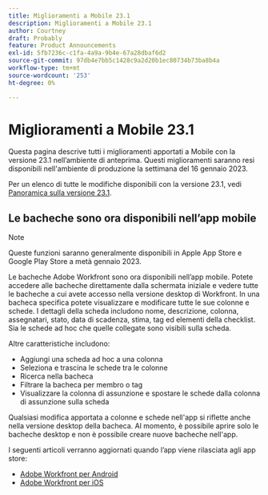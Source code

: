 ```yaml
---
title: Miglioramenti a Mobile 23.1
description: Miglioramenti a Mobile 23.1
author: Courtney
draft: Probably
feature: Product Announcements
exl-id: 5fb7236c-c1fa-4a9a-9b4e-67a28dbaf6d2
source-git-commit: 97db4e7bb5c1428c9a2d20b1ec80734b73ba8b4a
workflow-type: tm+mt
source-wordcount: '253'
ht-degree: 0%

---
```


# Miglioramenti a Mobile 23.1

Questa pagina descrive tutti i miglioramenti apportati a Mobile con la versione 23.1 nell’ambiente di anteprima. Questi miglioramenti saranno resi disponibili nell&#39;ambiente di produzione la settimana del 16 gennaio 2023.

Per un elenco di tutte le modifiche disponibili con la versione 23.1, vedi [Panoramica sulla versione 23.1](/help/quicksilver/product-announcements/product-releases/23.1-release-activity/23-1-release-overview.md).

## Le bacheche sono ora disponibili nell’app mobile

>[!NOTE]
>
>Queste funzioni saranno generalmente disponibili in Apple App Store e Google Play Store a metà gennaio 2023.

Le bacheche Adobe Workfront sono ora disponibili nell’app mobile. Potete accedere alle bacheche direttamente dalla schermata iniziale e vedere tutte le bacheche a cui avete accesso nella versione desktop di Workfront. In una bacheca specifica potete visualizzare e modificare tutte le sue colonne e schede. I dettagli della scheda includono nome, descrizione, colonna, assegnatari, stato, data di scadenza, stima, tag ed elementi della checklist. Sia le schede ad hoc che quelle collegate sono visibili sulla scheda.

Altre caratteristiche includono:

* Aggiungi una scheda ad hoc a una colonna
* Seleziona e trascina le schede tra le colonne
* Ricerca nella bacheca
* Filtrare la bacheca per membro o tag
* Visualizzare la colonna di assunzione e spostare le schede dalla colonna di assunzione sulla scheda

Qualsiasi modifica apportata a colonne e schede nell&#39;app si riflette anche nella versione desktop della bacheca. Al momento, è possibile aprire solo le bacheche desktop e non è possibile creare nuove bacheche nell&#39;app.

I seguenti articoli verranno aggiornati quando l’app viene rilasciata agli app store:

* [Adobe Workfront per Android](/help/quicksilver/workfront-basics/mobile-apps/using-the-workfront-mobile-app/workfront-for-android.md)
* [Adobe Workfront per iOS](/help/quicksilver/workfront-basics/mobile-apps/using-the-workfront-mobile-app/workfront-for-ios.md)
